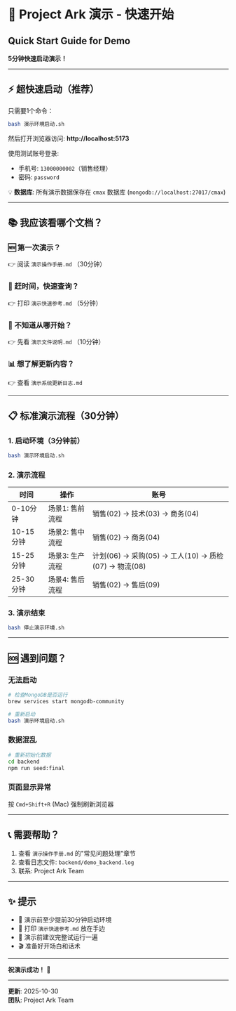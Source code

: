 # 🚀 Project Ark 演示 - 快速开始
## Quick Start Guide for Demo

**5分钟快速启动演示！**

---

## ⚡ 超快速启动（推荐）

只需要1个命令：

```bash
bash 演示环境启动.sh
```

然后打开浏览器访问: **http://localhost:5173**

使用测试账号登录:
- 手机号: `13000000002`（销售经理）
- 密码: `password`

💡 **数据库**: 所有演示数据保存在 `cmax` 数据库 (`mongodb://localhost:27017/cmax`)

---

## 📚 我应该看哪个文档？

### 🆕 第一次演示？
👉 阅读 `演示操作手册.md` （30分钟）

### 🏃 赶时间，快速查询？
👉 打印 `演示快速参考.md` （5分钟）

### 🤔 不知道从哪开始？
👉 先看 `演示文件说明.md` （10分钟）

### 📊 想了解更新内容？
👉 查看 `演示系统更新日志.md`

---

## 📋 标准演示流程（30分钟）

### 1. 启动环境（3分钟前）

```bash
bash 演示环境启动.sh
```

### 2. 演示流程

| 时间 | 操作 | 账号 |
|------|------|------|
| 0-10分钟 | 场景1: 售前流程 | 销售(02) → 技术(03) → 商务(04) |
| 10-15分钟 | 场景2: 售中流程 | 销售(02) → 商务(04) |
| 15-25分钟 | 场景3: 生产流程 | 计划(06) → 采购(05) → 工人(10) → 质检(07) → 物流(08) |
| 25-30分钟 | 场景4: 售后流程 | 销售(02) → 售后(09) |

### 3. 演示结束

```bash
bash 停止演示环境.sh
```

---

## 🆘 遇到问题？

### 无法启动
```bash
# 检查MongoDB是否运行
brew services start mongodb-community

# 重新启动
bash 演示环境启动.sh
```

### 数据混乱
```bash
# 重新初始化数据
cd backend
npm run seed:final
```

### 页面显示异常
按 `Cmd+Shift+R` (Mac) 强制刷新浏览器

---

## 📞 需要帮助？

1. 查看 `演示操作手册.md` 的"常见问题处理"章节
2. 查看日志文件: `backend/demo_backend.log`
3. 联系: Project Ark Team

---

## ✨ 提示

- 🎯 演示前至少提前30分钟启动环境
- 📄 打印 `演示快速参考.md` 放在手边
- 🔄 演示前建议完整试运行一遍
- 🎬 准备好开场白和话术

---

**祝演示成功！** 🎉

---

**更新**: 2025-10-30  
**团队**: Project Ark Team

